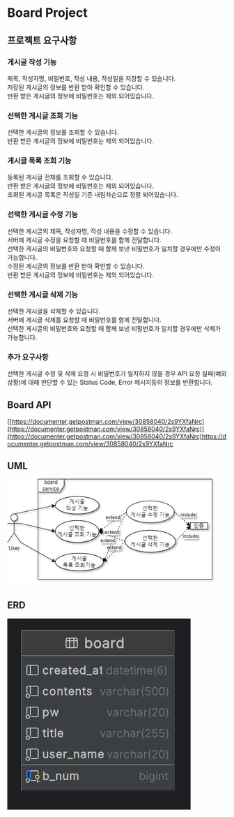 # Board Project
## 프로젝트 요구사항

### 게시글 작성 기능
제목, 작성자명, 비밀번호, 작성 내용, 작성일을 저장할 수 있습니다.<br/>
저장된 게시글의 정보를 반환 받아 확인할 수 있습니다.<br/>
반환 받은 게시글의 정보에 비밀번호는 제외 되어있습니다.


### 선택한 게시글 조회 기능
선택한 게시글의 정보를 조회할 수 있습니다.<br/>
반환 받은 게시글의 정보에 비밀번호는 제외 되어있습니다.<br/>

### 게시글 목록 조회 기능
등록된 게시글 전체를 조회할 수 있습니다.<br/>
반환 받은 게시글의 정보에 비밀번호는 제외 되어있습니다.<br/>
조회된 게시글 목록은 작성일 기준 내림차순으로 정렬 되어있습니다.

### 선택한 게시글 수정 기능
선택한 게시글의 제목, 작성자명, 작성 내용을 수정할 수 있습니다.<br/>
서버에 게시글 수정을 요청할 때 비밀번호를 함께 전달합니다.<br/>
선택한 게시글의 비밀번호와 요청할 때 함께 보낸 비밀번호가 일치할 경우에만 수정이 가능합니다.<br/>
수정된 게시글의 정보를 반환 받아 확인할 수 있습니다.<br/>
반환 받은 게시글의 정보에 비밀번호는 제외 되어있습니다.

### 선택한 게시글 삭제 기능
선택한 게시글을 삭제할 수 있습니다.<br/>
서버에 게시글 삭제를 요청할 때 비밀번호를 함께 전달합니다.<br/>
선택한 게시글의 비밀번호와 요청할 때 함께 보낸 비밀번호가 일치할 경우에만 삭제가 가능합니다.

### 추가 요구사항
선택한 게시글 수정 및 삭제 요청 시 비밀번호가 일치하지 않을 경우 API 요청 실패(예외상황)에 대해 판단할 수 있는 Status Code, Error 메시지등의 정보를 반환합니다.

## Board API
[[https://documenter.getpostman.com/view/30858040/2s9YXfaNrc](https://documenter.getpostman.com/view/30858040/2s9YXfaNrc)](https://documenter.getpostman.com/view/30858040/2s9YXfaNrc)https://documenter.getpostman.com/view/30858040/2s9YXfaNrc

## UML
![UML.jpg](img%2FUML.jpg)

## ERD
![ERD.png](img%2FERD.png)